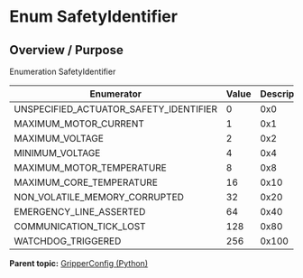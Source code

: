 # Enum SafetyIdentifier

## Overview / Purpose

Enumeration SafetyIdentifier

|Enumerator|Value|Description|
|----------|-----|-----------|
|UNSPECIFIED\_ACTUATOR\_SAFETY\_IDENTIFIER|0|0x0|
|MAXIMUM\_MOTOR\_CURRENT|1|0x1|
|MAXIMUM\_VOLTAGE|2|0x2|
|MINIMUM\_VOLTAGE|4|0x4|
|MAXIMUM\_MOTOR\_TEMPERATURE|8|0x8|
|MAXIMUM\_CORE\_TEMPERATURE|16|0x10|
|NON\_VOLATILE\_MEMORY\_CORRUPTED|32|0x20|
|EMERGENCY\_LINE\_ASSERTED|64|0x40|
|COMMUNICATION\_TICK\_LOST|128|0x80|
|WATCHDOG\_TRIGGERED|256|0x100|

**Parent topic:** [GripperConfig \(Python\)](../../summary_pages/GripperConfig.md)

